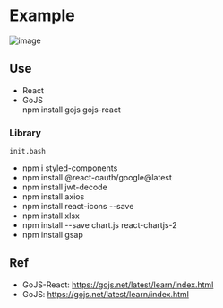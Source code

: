 # Example
![image](https://github.com/GAE4COON/Diagram_sample/assets/112956015/4286a817-e3ab-47c3-b96a-443de2cf65fc)

## Use
- React
- GoJS<br>
  npm install gojs gojs-react

### Library
```init.bash```


- npm i styled-components
- npm install @react-oauth/google@latest
- npm install jwt-decode
- npm install axios
- npm install react-icons --save
- npm install xlsx 
- npm install --save chart.js react-chartjs-2 
- npm install gsap

## Ref
- GoJS-React: https://gojs.net/latest/learn/index.html
- GoJS: https://gojs.net/latest/learn/index.html